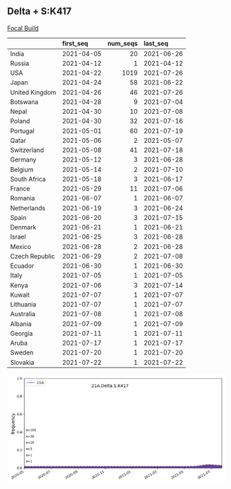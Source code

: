 

## Delta + S:K417
[Focal Build](https://nextstrain.org/groups/neherlab/ncov/21A.Delta.S.K417)

|                | first_seq   |   num_seqs | last_seq   |
|:---------------|:------------|-----------:|:-----------|
| India          | 2021-04-05  |         20 | 2021-06-26 |
| Russia         | 2021-04-12  |          1 | 2021-04-12 |
| USA            | 2021-04-22  |       1019 | 2021-07-26 |
| Japan          | 2021-04-24  |         58 | 2021-06-22 |
| United Kingdom | 2021-04-26  |         46 | 2021-07-26 |
| Botswana       | 2021-04-28  |          9 | 2021-07-04 |
| Nepal          | 2021-04-30  |         10 | 2021-07-08 |
| Poland         | 2021-04-30  |         32 | 2021-07-16 |
| Portugal       | 2021-05-01  |         60 | 2021-07-19 |
| Qatar          | 2021-05-06  |          2 | 2021-05-07 |
| Switzerland    | 2021-05-08  |         41 | 2021-07-18 |
| Germany        | 2021-05-12  |          3 | 2021-06-28 |
| Belgium        | 2021-05-14  |          2 | 2021-07-10 |
| South Africa   | 2021-05-18  |          3 | 2021-06-17 |
| France         | 2021-05-29  |         11 | 2021-07-06 |
| Romania        | 2021-06-07  |          1 | 2021-06-07 |
| Netherlands    | 2021-06-19  |          3 | 2021-06-24 |
| Spain          | 2021-06-20  |          3 | 2021-07-15 |
| Denmark        | 2021-06-21  |          1 | 2021-06-21 |
| Israel         | 2021-06-25  |          3 | 2021-06-28 |
| Mexico         | 2021-06-28  |          2 | 2021-06-28 |
| Czech Republic | 2021-06-29  |          2 | 2021-07-08 |
| Ecuador        | 2021-06-30  |          1 | 2021-06-30 |
| Italy          | 2021-07-05  |          1 | 2021-07-05 |
| Kenya          | 2021-07-06  |          3 | 2021-07-14 |
| Kuwait         | 2021-07-07  |          1 | 2021-07-07 |
| Lithuania      | 2021-07-07  |          1 | 2021-07-07 |
| Australia      | 2021-07-08  |          1 | 2021-07-08 |
| Albania        | 2021-07-09  |          1 | 2021-07-09 |
| Georgia        | 2021-07-11  |          1 | 2021-07-11 |
| Aruba          | 2021-07-17  |          1 | 2021-07-17 |
| Sweden         | 2021-07-20  |          1 | 2021-07-20 |
| Slovakia       | 2021-07-22  |          1 | 2021-07-22 |

![Overall trends 21A.Delta.S.K417](/overall_trends_figures/overall_trends_21A.Delta.S.K417.png)